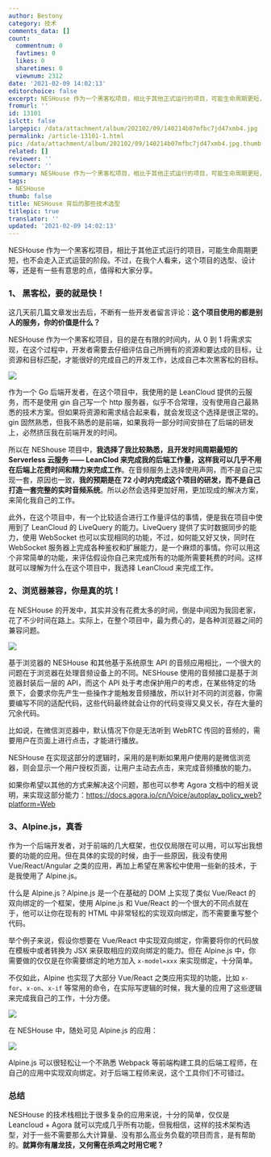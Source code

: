 ```yaml
---
author: Bestony
category: 技术
comments_data: []
count:
  commentnum: 0
  favtimes: 0
  likes: 0
  sharetimes: 0
  viewnum: 2312
date: '2021-02-09 14:02:13'
editorchoice: false
excerpt: NESHouse 作为一个黑客松项目，相比于其他正式运行的项目，可能生命周期更短，也不会走入正式运营的阶段。不过，在我个人看来，这个项目的选型、设计等，还是有一些有意思的点，值得和大家分享。
fromurl: ''
id: 13101
islctt: false
largepic: /data/attachment/album/202102/09/140214b07mfbc7jd47xmb4.jpg
permalink: /article-13101-1.html
pic: /data/attachment/album/202102/09/140214b07mfbc7jd47xmb4.jpg.thumb.jpg
related: []
reviewer: ''
selector: ''
summary: NESHouse 作为一个黑客松项目，相比于其他正式运行的项目，可能生命周期更短，也不会走入正式运营的阶段。不过，在我个人看来，这个项目的选型、设计等，还是有一些有意思的点，值得和大家分享。
tags:
- NESHouse
thumb: false
title: NESHouse 背后的那些技术选型
titlepic: true
translator: ''
updated: '2021-02-09 14:02:13'
---
```


NESHouse 作为一个黑客松项目，相比于其他正式运行的项目，可能生命周期更短，也不会走入正式运营的阶段。不过，在我个人看来，这个项目的选型、设计等，还是有一些有意思的点，值得和大家分享。


### 1、 黑客松，要的就是快！


这几天前几篇文章发出去后，不断有一些开发者留言评论：**这个项目使用的都是别人的服务，你的价值是什么？**


NESHouse 作为一个黑客松项目，目的是在有限的时间内，从 0 到 1 将需求实现，在这个过程中，开发者需要去仔细评估自己所拥有的资源和要达成的目标，让资源和目标匹配，才能很好的完成自己的开发工作，达成自己本次黑客松的目标。


![](/data/attachment/album/202102/09/140214b07mfbc7jd47xmb4.jpg)


作为一个 Go 后端开发者，在这个项目中，我使用的是 LeanCloud 提供的云服务，而不是使用 gin 自己写一个 http 服务器，似乎不合常理，没有使用自己最熟悉的技术方案。但如果将资源和需求结合起来看，就会发现这个选择是很正常的。gin 固然熟悉，但我不熟悉的是前端，如果我将一部分时间安排在了后端的研发上，必然挤压我在前端开发的时间。


所以在 NEShouse 项目中，**我选择了我比较熟悉，且开发时间周期最短的 Serverless 云服务 —— LeanClod 来完成我的后端工作量，这样我可以几乎不用在后端上花费时间和精力来完成工作**。在音频服务上选择使用声网，而不是自己实现一套，原因也一致，**我的预期是在 72 小时内完成这个项目的研发，而不是自己打造一套完整的实时音频系统**。所以必然会选择更加好用，更加现成的解决方案，来简化我自己的工作。


此外，在这个项目中，有一个比较适合进行工作量评估的事情，便是我在项目中使用到了 LeanCloud 的 LiveQuery 的能力。LiveQuery 提供了实时数据同步的能力，使用 WebSocket 也可以实现相同的功能，不过，如何能又好又快，同时在 WebSocket 服务器上完成各种鉴权和扩展能力，是一个麻烦的事情。你可以用这个非常简单的功能，来评估假设你自己来完成所有的功能所需要耗费的时间。这样就可以理解为什么在这个项目中，我选择 LeanCloud 来完成工作。


### 2、浏览器兼容，你是真的坑！


在 NESHouse 的开发中，其实并没有花费太多的时间，倒是中间因为我回老家，花了不少时间在路上。实际上，在整个项目中，最为费心的，是各种浏览器之间的兼容问题。


![](/data/attachment/album/202102/09/140215dkqthl0kpfkd22om.png)


基于浏览器的 NESHouse 和其他基于系统原生 API 的音频应用相比，一个很大的问题在于浏览器在处理音频设备上的不同。NESHouse 使用的音频接口是基于浏览器封装后一层的 API，而这个 API 处于考虑保护用户的考虑，在某些特定的场景下，会要求你先产生一些操作才能触发音频播放，所以针对不同的浏览器，你需要编写不同的适配代码，这些代码最终就会让你的代码变得又臭又长，存在大量的冗余代码。


比如说，在微信浏览器中，默认情况下你是无法听到 WebRTC 传回的音频的，需要用户在页面上进行点击，才能进行播放。


NESHouse 在实现这部分的逻辑时，采用的是判断如果用户使用的是微信浏览器，则会显示一个用户授权页面，让用户主动去点击，来完成音频播放的能力。


如果你希望以其他的方式来解决这个问题，那也可以参考 Agora 文档中的相关说明，来实现这部分能力：<https://docs.agora.io/cn/Voice/autoplay_policy_web?platform=Web>


### 3、Alpine.js，真香


作为一个后端开发者，对于前端的几大框架，也仅仅局限在可以用，可以写出我想要的功能的应用。但在具体的实现的时候，由于一些原因，我没有使用 Vue/React/Angular 之类的应用，再加上希望在黑客松中使用一些新的技术，于是我使用了 Alpine.js。


什么是 Alpine.js？Alpine.js 是一个在基础的 DOM 上实现了类似 Vue/React 的双向绑定的一个框架，使用 Alpine.js 和 Vue/React 的一个很大的不同点就在于，他可以让你在现有的 HTML 中非常轻松的实现双向绑定，而不需要重写整个代码。


举个例子来说，假设你想要在 Vue/React 中实现双向绑定，你需要将你的代码放在模板中或者转换为 JSX 来获取相应的双向绑定的能力。但在 Alpine.js 中，你需要做的仅仅是在你需要绑定的地方加入 `x-model=xxx` 来实现绑定，十分简单。


不仅如此，Alpine 也实现了大部分 Vue/React 之类应用实现的功能，比如 `x-for`、`x-on`、`x-if` 等常用的命令，在实际写逻辑的时候，我大量的应用了这些逻辑来完成我自己的工作，十分方便。


![](/data/attachment/album/202102/09/140216gocq9hfdowulqzh2.png)


在 NESHouse 中，随处可见 Alpine.js 的应用：


![](/data/attachment/album/202102/09/140217h1u7pszzvbookq0k.png)


Alpine.js 可以很轻松让一个不熟悉 Webpack 等前端构建工具的后端工程师，在自己的应用中实现双向绑定。对于后端工程师来说，这个工具你们不可错过。


### 总结


NESHouse 的技术栈相比于很多复杂的应用来说，十分的简单，仅仅是 Leancloud + Agora 就可以完成几乎所有功能，但我相信，这样的技术架构选型，对于一些不需要那么大计算量、没有那么高业务负载的项目而言，是有帮助的。**就算你有屠龙技，又何需在杀鸡之时用它呢？**